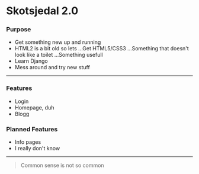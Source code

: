 Skotsjedal 2.0
===

### Purpose
* Get something new up and running
* HTML2 is a bit old so lets
...Get HTML5/CSS3
...Something that doesn't look like a toilet
...Something usefull
* Learn Django
* Mess around and try new stuff

---

### Features
* Login
* Homepage, duh
* Blogg

### Planned Features
* Info pages
* I really don't know

---

> Common sense is not so common

